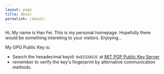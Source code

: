 ```yaml
---
layout: page
title: About
permalink: /about/
---
```


Hi, My name is Hao Fei. This is my personal homepage. Hopefully there
would be something intereting to your visitors. Enjoying...

My GPG Public Key is:

+ Search the hexadecimal keyid: `0xE532A52C` at [MIT PGP Public Key Server](https://pgp.mit.edu/)
+ remember to verify the key's fingerprint by alternative communication methods.
